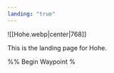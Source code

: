 ```yaml
---
landing: "true"
---
```


![[Hohe.webp|center|768]]

This is the landing page for Hohe.

%% Begin Waypoint %